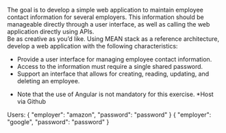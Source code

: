The goal is to develop a simple web application to maintain employee contact information for several employers.
This information should be manageable directly through a user interface, as well as calling the web application directly using APIs.  
Be as creative as you’d like. Using MEAN stack as a reference architecture, develop a web application with the following characteristics:
- Provide a user interface for managing employee contact information.
- Access to the information must require a single shared password.
- Support an interface that allows for creating, reading, updating, and deleting an employee.
* Note that the use of Angular is not mandatory for this exercise.
*Host via Github

Users:
{
	"employer": "amazon",
	"password": "password"
}
{
	"employer": "google",
	"password": "password"
}